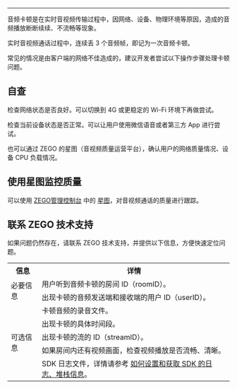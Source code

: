 <Title>Express 怎么处理音频卡顿问题？</Title>



- - -

音频卡顿是在实时音视频传输过程中，因网络、设备、物理环境等原因，造成的音频播放断断续续、不流畅等现象。

实时音视频通话过程中，连续丢 3 个音频帧，即记为一次音频卡顿。

常见的情况是由客户端的网络不佳造成的，建议开发者尝试以下操作步骤处理卡顿问题。

## 自查

检查网络状态是否良好。可以切换到 4G 或更稳定的 Wi-Fi 环境下再做尝试。

检查当前设备状态是否正常。可以让用户使用微信语音或者第三方 App 进行尝试。

也可以通过 ZEGO 的星图（音视频质量运营平台），确认用户的网络质量情况、设备 CPU 负载情况。


## 使用星图监控质量

可以使用 [ZEGO管理控制台](https://console.zego.im/) 中的 [星图](https://console.zego.im/prism)，对音视频通话的质量进行跟踪。

## 联系 ZEGO 技术支持

如果问题仍然存在，请联系 ZEGO 技术支持，并提供以下信息，方便快速定位问题。

<table>
  
  <tbody><tr>
    <th>信息</th>
    <th>详情</th>
  </tr>
  <tr>
    <td rowspan="2">必要信息</td>
    <td>用户听到音频卡顿的房间 ID（roomID）。</td>
  </tr>
  <tr>
    <td>出现卡顿的音频发送端和接收端的用户 ID（userID）。</td>
  </tr>
  <tr>
    <td rowspan="5">可选信息</td>
    <td>卡顿音频的录音文件。</td>
  </tr>
  <tr>
    <td>出现卡顿的具体时间段。</td>
  </tr>
  <tr>
    <td>出现卡顿的流的 ID（streamID）。</td>
  </tr>
  <tr>
    <td>如果房间内还有视频画面，检查视频播放是否流畅、清晰。</td>
  </tr>
  <tr>
    <td>SDK 日志文件，详情请参考 <a target="_blank" href="https://doc-zh.zego.im/faq/express_sdkLog">如何设置和获取 SDK 的日志、堆栈信息</a>。</td>
  </tr>
</tbody></table>
